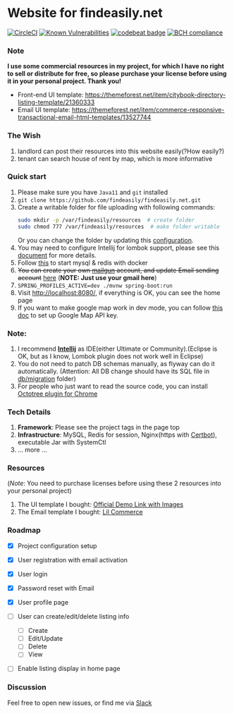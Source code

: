 Website for findeasily.net
============================

[![CircleCI](https://circleci.com/gh/findeasily/findeasily.net.svg?style=svg)](https://circleci.com/gh/findeasily/findeasily.net)
[![Known Vulnerabilities](https://snyk.io/test/github/findeasily/findeasily.net/badge.svg?targetFile=pom.xml)](https://snyk.io/test/github/findeasily/findeasily.net?targetFile=pom.xml)
[![codebeat badge](https://codebeat.co/badges/85b75467-0afb-4436-beaf-f8db43517f81)](https://codebeat.co/projects/github-com-findeasily-findeasily-net-master)
[![BCH compliance](https://bettercodehub.com/edge/badge/findeasily/findeasily.net?branch=master)](https://bettercodehub.com/)

### Note
**I use some commercial resources in my project, for which I have no right to sell or distribute for free, so please purchase your license before using it in your personal project. Thank you!**
* Front-end UI template: https://themeforest.net/item/citybook-directory-listing-template/21360333
* Email UI template: https://themeforest.net/item/commerce-responsive-transactional-email-html-templates/13527744

### The Wish
1. landlord can post their resources into this website easily(?How easily?)
2. tenant can search house of rent by map, which is more informative

### Quick start
1. Please make sure you have `Java11` and `git` installed
2. `git clone https://github.com/findeasily/findeasily.net.git`
3. Create a writable folder for file uploading with following commands:
    ```bash
    sudo mkdir -p /var/findeasily/resources  # create folder
    sudo chmod 777 /var/findeasily/resources  # make folder writable
    ```
   Or you can change the folder by updating this [configuration](./src/main/resources/application.properties#L34).
4. You may need to configure Intellij for lombok support, please see this [document](./docs/Intellij-lombok-setup.md) for more details.
5. Follow [this](./script/README.md) to start mysql & redis with docker
6. <del>You can create your own [mailgun](https://www.mailgun.com/) account, and update Email sending account</del> [here](./src/main/resources/application-dev.properties) (**NOTE: Just use your gmail here**)
7. `SPRING_PROFILES_ACTIVE=dev ./mvnw spring-boot:run`
8. Visit [http://localhost:8080/](http://localhost:8080/), if everything is OK, you can see the home page
9. If you want to make google map work in dev mode, you can follow [this doc](./docs/how-to-get-google-map-api-key.md) to set up Google Map API key.

### Note:
1. I recommend [**Intellij**](https://www.jetbrains.com/idea/download/) as IDE(either Ultimate or Community).(Eclipse is OK, but as I know, Lombok plugin does not work well in Eclipse)
2. You do not need to patch DB schemas manually, as flyway can do it automatically. (Attention: All DB change should have its SQL file in [db/migration](./src/main/resources/db/migration) folder)
3. For people who just want to read the source code, you can install [Octotree plugin for Chrome](https://chrome.google.com/webstore/detail/octotree/bkhaagjahfmjljalopjnoealnfndnagc?hl=en-US)

### Tech Details
1. **Framework**: Please see the project tags in the page top
2. **Infrastructure**: MySQL, Redis for session, Nginx(https with [Certbot](https://certbot.eff.org/)), executable Jar with SystemCtl
3. ... more ...

### Resources 
(*Note*: You need to purchase licenses before using these 2 resources into your personal project)
1. The UI template I bought: [Official Demo Link with Images](http://citybook.kwst.net/)
2. The Email template I bought: [Lil Commerce](http://notification-emails.com/transactional-email-templates) 

### Roadmap
- [x] Project configuration setup
- [x] User registration with email activation
- [x] User login
- [x] Password reset with Email
- [x] User profile page
- [ ] User can create/edit/delete listing info
   - [ ] Create
   - [ ] Edit/Update
   - [ ] Delete
   - [ ] View
- [ ] Enable listing display in home page


### Discussion
Feel free to open new issues, or find me via [Slack](https://join.slack.com/t/findeasily/shared_invite/enQtNzExMDA0OTM5NDkwLTQ1MDIxYTUxYThhOGMxOTE3MDM4NTE3M2FhMzUyMzU0NWI0YzMyNmRjMmEyZTZjNjg3M2Q4YTE4ODQ1NjQwODA)
